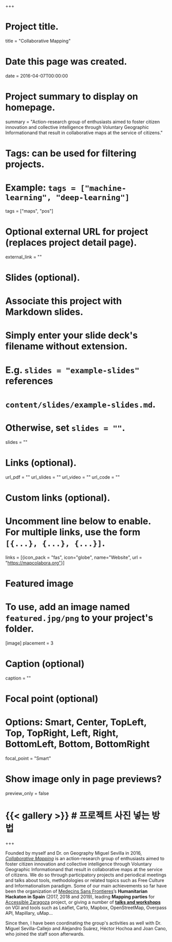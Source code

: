 +++
# Project title.
title = "Collaborative Mapping"

# Date this page was created.
date = 2016-04-07T00:00:00

# Project summary to display on homepage.
summary = "Action-research group of enthusiasts aimed to foster citizen innovation and collective intelligence through Voluntary Geographic Informationand that result in collaborative maps at the service of citizens."

# Tags: can be used for filtering projects.
# Example: `tags = ["machine-learning", "deep-learning"]`
tags = ["maps", "pos"]

# Optional external URL for project (replaces project detail page).
external_link = ""

# Slides (optional).
#   Associate this project with Markdown slides.
#   Simply enter your slide deck's filename without extension.
#   E.g. `slides = "example-slides"` references
#   `content/slides/example-slides.md`.
#   Otherwise, set `slides = ""`.
slides = ""

# Links (optional).
url_pdf = ""
url_slides = ""
url_video = ""
url_code = ""

# Custom links (optional).
#   Uncomment line below to enable. For multiple links, use the form `[{...}, {...}, {...}]`.
links = [{icon_pack = "fas", icon="globe", name="Website", url = "https://mapcolabora.org"}]

# Featured image
# To use, add an image named `featured.jpg/png` to your project's folder.
[image]
  placement = 3
  # Caption (optional)
  caption = ""

  # Focal point (optional)
  # Options: Smart, Center, TopLeft, Top, TopRight, Left, Right, BottomLeft, Bottom, BottomRight
  focal_point = "Smart"

  # Show image only in page previews?
  preview_only = false


# {{< gallery >}} # 프로젝트 사진 넣는 방법 
+++

Founded by myself and Dr. on Geography Miguel Sevilla in 2016, _[Collaborative Mapping](https://translate.google.com/translate?sl=es&tl=en&u=https%3A%2F%2Fmapcolabora.org)_ is an action-research group of enthusiasts aimed to foster citizen innovation and collective intelligence through Voluntary Geographic Informationand that result in collaborative maps at the service of citizens. We do so through participatory projects and periodical meetings and talks about tools, methodologies or related topics such as Free Culture and Informationalism paradigm. Some of our main achievements so far have been the organization of [Medecins Sans Frontieres](https://www.msf.org/)’s **Humanitarian Hackaton in Spain** (2017, 2018 and 2019), leading **Mapping parties** for [Accessible Zaragoza](/project/zaccesible) project, or giving a number of **[talks and workshops](https://translate.google.com/translate?hl=&sl=es&tl=en&u=https%3A%2F%2Fmapcolabora.org%23talks)** on VGI and tools such as Leaflet, Carto, Mapbox, OpenStreetMap, Overpass API, Mapillary, uMap...

Since then, I have been coordinating the group's activities as well with Dr. Miguel Sevilla-Callejo and Alejandro Suárez, Héctor Hochoa and Joan Cano, who joined the staff soon afterwards.


